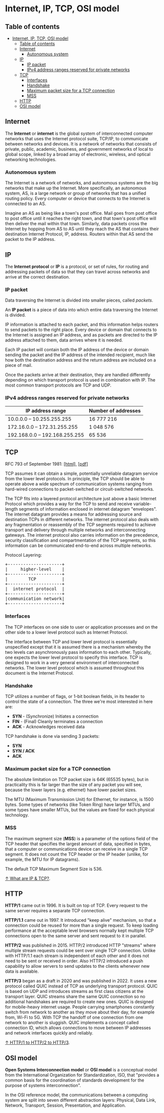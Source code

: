# Internet, IP, TCP, OSI model

## Table of contents

- [Internet, IP, TCP, OSI model](#internet-ip-tcp-osi-model)
  - [Table of contents](#table-of-contents)
  - [Internet](#internet)
    - [Autonomous system](#autonomous-system)
  - [IP](#ip)
    - [IP packet](#ip-packet)
    - [IPv4 address ranges reserved for private networks](#ipv4-address-ranges-reserved-for-private-networks)
  - [TCP](#tcp)
    - [Interfaces](#interfaces)
    - [Handshake](#handshake)
    - [Maximum packet size for a TCP connection](#maximum-packet-size-for-a-tcp-connection)
    - [MSS](#mss)
  - [HTTP](#http)
  - [OSI model](#osi-model)

## Internet

The **Internet** or **internet** is the global system of interconnected computer networks that uses the Internet protocol suite, TCP/IP, to communicate between networks and devices. It is a network of networks that consists of private, public, academic, business, and government networks of local to global scope, linked by a broad array of electronic, wireless, and optical networking technologies.

### Autonomous system

The Internet is a network of networks, and autonomous systems are the big networks that make up the Internet. More specifically, an autonomous system, AS, is a large network or group of networks that has a unified routing policy. Every computer or device that connects to the Internet is connected to an AS.

Imagine an AS as being like a town's post office. Mail goes from post office to post office until it reaches the right town, and that town's post office will then deliver the mail within that town. Similarly, data packets cross the Internet by hopping from AS to AS until they reach the AS that contains their destination Internet Protocol, IP, address. Routers within that AS send the packet to the IP address.

## IP

The **Internet protocol** or **IP** is a protocol, or set of rules, for routing and addressing packets of data so that they can travel across networks and arrive at the correct destination.

### IP packet

Data traversing the Internet is divided into smaller pieces, called *packets*.

An **IP packet** is a piece of data into which entire data traversing the Internet is divided.

IP information is attached to each packet, and this information helps routers to send packets to the right place. Every device or domain that connects to the Internet is assigned an IP address, and as packets are directed to the IP address attached to them, data arrives where it is needed.

Each IP packet will contain both the IP address of the device or domain sending the packet and the IP address of the intended recipient, much like how both the destination address and the return address are included on a piece of mail.

Once the packets arrive at their destination, they are handled differently depending on which transport protocol is used in combination with IP. The most common transport protocols are TCP and UDP.

### IPv4 address ranges reserved for private networks

| IP address range              | Number of addresses |
| ----------------------------- | ------------------- |
| 10.0.0.0 – 10.255.255.255     | 16 777 216          |
| 172.16.0.0 – 172.31.255.255   | 1 048 576           |
| 192.168.0.0 – 192.168.255.255 | 65 536              |

## TCP

RFC 793 of September 1981: [[html]](https://tools.ietf.org/html/rfc793), [[pdf]](https://tools.ietf.org/pdf/rfc793.pdf)

TCP assumes it can obtain a simple, potentially unreliable datagram service from the lower level protocols.  In principle, the TCP should be able to operate above a wide spectrum of communication systems ranging from hard-wired connections to packet-switched or circuit-switched networks.

The TCP fits into a layered protocol architecture just above a basic  Internet Protocol which provides a way for the TCP to send and  receive variable-length segments of information enclosed in internet  datagram "envelopes".  The internet datagram provides a means for  addressing source and destination TCPs in different networks.  The  internet protocol also deals with any fragmentation or reassembly of  the TCP segments required to achieve transport and delivery through  multiple networks and interconnecting gateways.  The internet protocol  also carries information on the precedence, security classification  and compartmentation of the TCP segments, so this information can be  communicated end-to-end across multiple networks.

Protocol Layering:
<pre>
+---------------------+
|     higher-level    |
+---------------------+
|        TCP          |
+---------------------+
|  internet protocol  |
+---------------------+
|communication network|
+---------------------+
</pre>

### Interfaces

The TCP interfaces on one side to user or application processes and on the other side to a lower level protocol such as Internet Protocol.

The interface between TCP and lower level protocol is essentially unspecified except that it is assumed there is a mechanism whereby the  two levels can asynchronously pass information to each other. Typically, one expects the lower level protocol to specify this  interface.  TCP is designed to work in a very general environment of interconnected networks.  The lower level protocol which is assumed  throughout this document is the Internet Protocol.

### Handshake

TCP utilizes a number of flags, or 1-bit boolean fields, in its header to control the state of a connection. The three we're most interested in here are:

- **SYN** - (Synchronize) Initiates a connection
- **FIN** - (Final) Cleanly terminates a connection
- **ACK** - Acknowledges received data

TCP handshake is done via sending 3 packets:

- **SYN**
- **SYN / ACK**
- **ACK**

### Maximum packet size for a TCP connection

The absolute limitation on TCP packet size is 64K (65535 bytes), but in practicality this is far larger than the size of any packet you will see, because the lower layers (e.g. ethernet) have lower packet sizes.

The MTU (Maximum Transmission Unit) for Ethernet, for instance, is 1500 bytes. Some types of networks (like Token Ring) have larger MTUs, and some types have smaller MTUs, but the values are fixed for each physical technology.

### MSS

The maximum segment size (**MSS**) is a parameter of the options field of the TCP header that specifies the largest amount of data, specified in bytes, that a computer or communications device can receive in a single TCP segment. It does not count the TCP header or the IP header (unlike, for example, the MTU for IP datagrams).

The default TCP Maximum Segment Size is 536.

[↑ What are IP & TCP?](https://www.cloudflare.com/learning/ddos/glossary/tcp-ip/).

## HTTP

**HTTP/1** came out in 1996. It is built on top of TCP. Every request to the same server requires a separate TCP connection.

**HTTP/1.1** came out in 1997. It introduced "keep alive" mechanism, so that a connection could be reused for more than a single request. To keep loading performance at the acceptable level browsers normally kept multiple TCP connections open to the same server and sent request to it in parallel.

**HTTP/2** was published in 2015. HTTP/2 introduced HTTP "streams" where multiple stream requests could be sent over single TCP connection. Unlike with HTTP/1.1 each stream is independent of each other and it does not need to be sent or received in order. Also HTTP/2 introduced a push capability to allow servers to send updates to the clients whenever new data is available.

**HTTP/3** began as a draft in 2020 and was published in 2022. It uses a new protocol called QUIC instead of TCP as underlying transport protocol. QUIC is based on UDP and introduces streams as first class citizens at the transport layer. QUIC streams share the same QUIC connection so no additional handshakes are required to create new ones. QUIC is designed for mobile-heavy internet usage. People carrying smartphones constantly switch from network to another as they move about their day, for example from, Wi-Fi to 5G. With TCP the handoff of one connection from one network to another is sluggish. QUIC implements a concept called connection ID, which allows connections to move between IP addresses and network interfaces quickly and reliably.

[↑ HTTP/1 to HTTP/2 to HTTP/3](https://www.youtube.com/watch?v=a-sBfyiXysI).

## OSI model

**Open Systems Interconnection model** or **OSI model** is a conceptual model from the International Organization for Standardization, ISO, that "provides a common basis for the coordination of standards development for the purpose of systems interconnection".

In the OSI reference model, the communications between a computing system are split into seven different abstraction layers: Physical, Data Link, Network, Transport, Session, Presentation, and Application.
